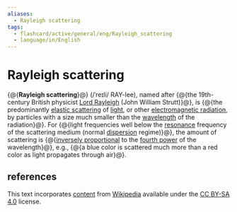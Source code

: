 ```yaml
---
aliases:
  - Rayleigh scattering
tags:
  - flashcard/active/general/eng/Rayleigh_scattering
  - language/in/English
---
```


# Rayleigh scattering

{@{__Rayleigh scattering__}@} (/ˈreɪli/ RAY-lee), named after {@{the 19th-century British physicist [Lord Rayleigh](John%20William%20Strutt,%203rd%20Baron%20Rayleigh.md) (John William Strutt)}@}, is {@{the predominantly [elastic scattering](elastic%20scattering.md) of [light](light.md), or other [electromagnetic radiation](electromagnetic%20radiation.md), by particles with a size much smaller than the [wavelength](wavelength.md) of the radiation}@}. For {@{light frequencies well below the [resonance](resonance.md) frequency of the scattering medium (normal [dispersion](dispersion%20relation.md) regime)}@}, the amount of scattering is {@{[inversely proportional](proportionality%20(mathematics)#inverse%20proportionality.md) to the [fourth power](fourth%20power.md) of the wavelength}@}, e.g., {@{a blue color is scattered much more than a red color as light propagates through air}@}. <!--SR:!2025-03-11,187,310!2026-03-06,451,310!2025-03-07,149,250!2025-03-31,75,290!2025-12-04,314,250!2025-08-16,290,290-->

## references

This text incorporates [content](https://en.wikipedia.org/wiki/Rayleigh_scattering) from [Wikipedia](Wikipedia.md) available under the [CC BY-SA 4.0](https://creativecommons.org/licenses/by-sa/4.0/) license.
